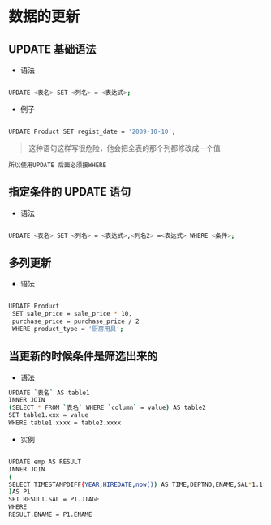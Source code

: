 # 数据的更新

## UPDATE 基础语法

- 语法

```bash

UPDATE <表名> SET <列名> = <表达式>;

```

- 例子

```bash

UPDATE Product SET regist_date = '2009-10-10';

```

> 这种语句这样写很危险，他会把全表的那个列都修改成一个值

`所以使用UPDATE 后面必须接WHERE`

## 指定条件的 UPDATE 语句

- 语法

```bash

UPDATE <表名> SET <列名> = <表达式>,<列名2> =<表达式> WHERE <条件>;

```

## 多列更新

- 语法

```bash

UPDATE Product
 SET sale_price = sale_price * 10,
 purchase_price = purchase_price / 2
 WHERE product_type = '厨房用具';

```

## 当更新的时候条件是筛选出来的

- 语法

```bash
UPDATE `表名` AS table1
INNER JOIN
(SELECT * FROM `表名` WHERE `column` = value) AS table2
SET table1.xxx = value
WHERE table1.xxxx = table2.xxxx
```

- 实例

```bash

UPDATE emp AS RESULT
INNER JOIN
(
SELECT TIMESTAMPDIFF(YEAR,HIREDATE,now()) AS TIME,DEPTNO,ENAME,SAL*1.1 AS JIAGE FROM emp  WHERE TIMESTAMPDIFF(YEAR,HIREDATE,now()) >= 40 AND ENAME='SMITH'
)AS P1
SET RESULT.SAL = P1.JIAGE
WHERE
RESULT.ENAME = P1.ENAME

```
